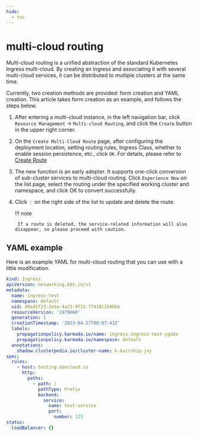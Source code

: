 ```yaml
---
hide:
  - toc
---
```


# multi-cloud routing

Multi-cloud routing is a unified abstraction of the standard Kubernetes Ingress multi-cloud. By creating an Ingress and associating it with several multi-cloud services, it can be distributed to multiple clusters at the same time.

Currently, two creation methods are provided: form creation and YAML creation. This article takes form creation as an example, and follows the steps below.

1. After entering a multi-cloud instance, in the left navigation bar, click `Resource Management` -> `Multi-cloud Routing`, and click the `Create` button in the upper right corner.

    <!--screenshot-->

2. On the `Create Multi-Cloud Route` page, after configuring the deployment location, setting routing rules, Ingress Class, whether to enable session persistence, etc., click `OK`. For details, please refer to [Create Route](../../kpanda/user-guide/services-routes/create-ingress.md)

    <!--screenshot-->

3. The new function is an early adopter. It supports one-click conversion of sub-cluster services to multi-cloud routing. Click `Experience Now` on the list page, select the routing under the specified working cluster and namespace, and click OK to convert successfully.

    <!--screenshot-->

4. Click `⋮` on the right side of the list to update and delete the route.

    <!--screenshot-->

    !!! note

        If a route is deleted, the service-related information will also disappear, so please proceed with caution.

## YAML example

Here is an example YAML for multi-cloud routing that you can use with a little modification.

```yaml
kind: Ingress
apiVersion: networking.k8s.io/v1
metadata:
  name: ingress-test
  namespace: default
  uid: 49a45f23-2e5a-4a23-9f21-77418c1b9bbb
  resourceVersion: '1979660'
  generation: 1
  creationTimestamp: '2023-04-27T00:07:43Z'
  labels:
    propagationpolicy.karmada.io/name: ingress-ingress-test-ygddx
    propagationpolicy.karmada.io/namespace: default
  annotations:
    shadow.clusterpedia.io/cluster-name: k-kairship-jxy
spec:
  rules:
    - host: testing.daocloud.io
      http:
        paths:
          - path: /
            pathType: Prefix
            backend:
              service:
                name: test-service
                port:
                  number: 123
status:
  loadBalancer: {}
```